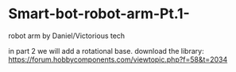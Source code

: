 # Smart-bot-robot-arm-Pt.1-
robot arm by Daniel/Victorious tech

in part 2 we will add a rotational base.
download the library: https://forum.hobbycomponents.com/viewtopic.php?f=58&t=2034
